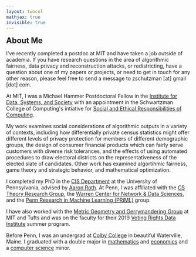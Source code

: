 ```yaml
---
layout: twocol
mathjax: true
invisible: true
---
```



<h2 style="margin-bottom: 10px; margin-top:10px" > About Me </h2>

I've recently completed a postdoc at MIT and have taken a job outside of academia. If you have research questions in the area of algorithmic fairness, data privacy and reconstruction attacks, or redistricting, have a question about one of my papers or projects, or need to get in touch for any other reason, please feel free to send a message to zschutzman \[at\] gmail \[dot\] com.



At MIT, I was a Michael Hammer Postdoctoral Fellow in the [Institute for Data, Systems, and Society](https://idss.mit.edu) with an appointment in the Schwartzman College of Computing's intiative for [Social and Ethical Responsibilities of Computing](https://computing.mit.edu/cross-cutting/social-and-ethical-responsibilities-of-computing/).  



My work examines social considerations of algorithmic outputs in a variety of contexts, including how differentially private census statistics might offer different levels of privacy protection for members of different demographic groups, the design of consumer financial products which can fairly serve customers with diverse risk tolerances, and the effects of using automated procedures to draw electoral districts on the representativeness of the elected slate of candidates. Other work has examined algortihmic fairness, game theory and strategic behavior, and mathematical optimization.

I completed my PhD in the [CIS Department](http://cis.upenn.edu) at the University of Pennsylvania, advised by [Aaron Roth](http://cis.upenn.edu/~aaroth).  At Penn, I was affiliated with the [CS Theory Research Group](http://theory.cis.upenn.edu/index.html), the [Warren Center for Network & Data Sciences](http://warrencenter.upenn.edu/), and the [Penn Research in Machine Learning (PRiML)](https://priml.upenn.edu/) group.


I have also worked with the [Metric Geometry and Gerrymandering Group](http://mggg.org) at MIT and Tufts and was on the faculty for their 2019 [Voting Rights Data Institute](https://gerrydata.org) summer program.


Before Penn, I was an undergrad at [Colby College](http://colby.edu) in beautiful Waterville, Maine.  I graduated with a double major in [mathematics](http://colby.edu/math) and [economics](http://colby.edu/econ) and a [computer science](http://colby.edu/cs) minor.

